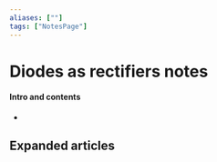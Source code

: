```yaml
---
aliases: [""]
tags: ["NotesPage"]
---
```


# Diodes as rectifiers notes

#### Intro and contents
- 


## Expanded articles


